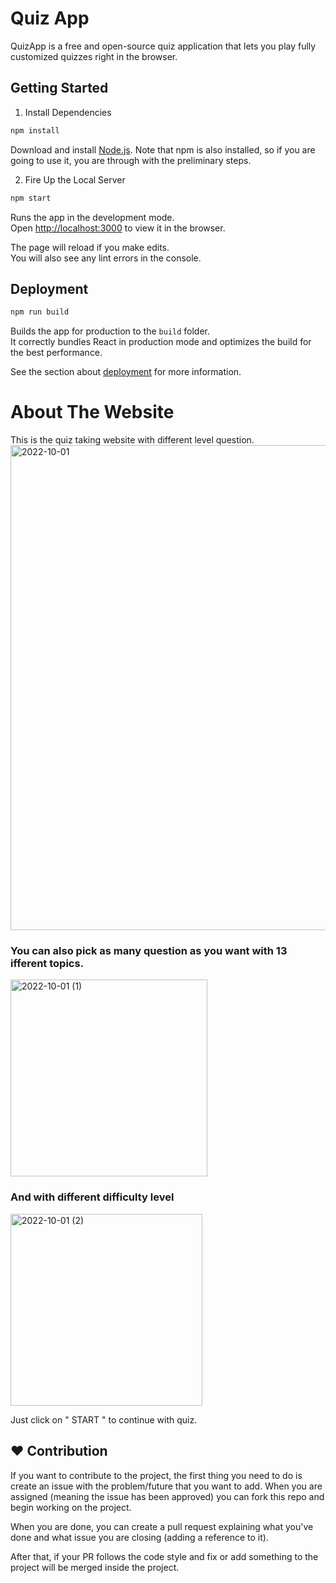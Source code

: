 # Quiz App
QuizApp is a free and open-source quiz application that lets you play fully customized quizzes right in the browser.

## Getting Started

1. Install Dependencies

 ```bash
 npm install
 ```
Download and install [Node.js](https://nodejs.org/en/#download). Note that npm is also installed, so if you are going to use it, you are through with the preliminary steps.

2. Fire Up the Local Server
```bash
npm start
```

Runs the app in the development mode.<br />
Open [http://localhost:3000](http://localhost:3000) to view it in the browser.

The page will reload if you make edits.<br />
You will also see any lint errors in the console.

## Deployment

```bash
npm run build
```

Builds the app for production to the `build` folder.<br />
It correctly bundles React in production mode and optimizes the build for the best performance.

See the section about [deployment](https://facebook.github.io/create-react-app/docs/deployment) for more information.

# About The Website
This is the quiz taking website with different level question.
<img width="776" alt="2022-10-01" src="https://user-images.githubusercontent.com/93537069/193398794-ee3cbddb-1aa6-4d4e-b91d-854e6466b447.png">


###  You can also pick as many question as you want with 13 ifferent topics.
<img width="315" alt="2022-10-01 (1)" src="https://user-images.githubusercontent.com/93537069/193398788-57c28256-55a4-473d-be05-7edc9a4b7f03.png">

### And with different difficulty level

<img width="307" alt="2022-10-01 (2)" src="https://user-images.githubusercontent.com/93537069/193398793-c224d46a-93da-4959-a72e-af74534512a5.png">

Just click on " START " to continue with quiz.

## :heart: Contribution
If you want to contribute to the project, the first thing you need to do is create an issue with the problem/future that you want to add. When you are assigned (meaning the issue has been approved) you can fork this repo and begin working on the project.

When you are done, you can create a pull request explaining what you've done and what issue you are closing (adding a reference to it).

After that, if your PR follows the code style and fix or add something to the project will be merged inside the project.

